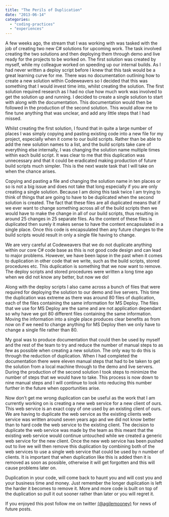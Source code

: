 ```yaml
---
title: "The Perils of Duplication"
date: "2013-06-14"
categories: 
  - "coding-practices"
  - "experiences"
---
```


A few weeks ago, the stream that I was working with was tasked with the job of creating two new C# solutions for upcoming work. The task involved creating the two solutions and then deploying them through demo and live ready for the projects to be worked on. The first solution was created by myself, while my colleague worked on speeding up our internal builds. As I had never written a deploy script before I knew that this task would be a great learning curve for me. There was no documentation outlining how to create a new solution within Codeweavers so I decided that this was something that I would invest time into, whilst creating the solution. The first solution required research as I had no clue how much work was involved to get the solution up and running. I decided to create a single solution to start with along with the documentation. This documentation would then be followed in the production of the second solution. This would allow me to fine tune anything that was unclear, and add any little steps that I had missed.

Whilst creating the first solution, I found that in quite a large number of places I was simply copying and pasting existing code into a new file for my project, especially when it come to our build scripts. Rather than be able to add the new solution names to a list, and the build scripts take care of everything else internally, I was changing the solution name multiple times within each build script. It was clear to me that this duplication was unnecessary and that it could be eradicated making production of future build scripts much simpler. This is the next waste task that I will take on when the chance arises.

Copying and pasting a file and changing the solution name in ten places or so is not a big issue and does not take that long especially if you are only creating a single solution. Because I am doing this task twice I am trying to think of things that are going to have to be duplicated when the second solution is created. The fact that these files are all duplicated means that if we ever want to change something across all of the build scripts then we would have to make the change in all of our build scripts, thus resulting in around 25 changes in 25 separate files. As the content of these files is duplicated then surely it makes sense to have the content encapsulated in a single place. Once this code is encapsulated then any future changes to the build scripts would result in only a single file having to change.

We are very careful at Codeweavers that we do not duplicate anything within our core C# code base as this is not good code design and can lead to major problems. However, we have been lapse in the past when it comes to duplication in other code that we write, such as the build scripts, stored procedures etc. This duplication is something that we now want to remove. The deploy scripts and stored procedures were written a long time ago when we did not know any better, but now we do!

Along with the deploy scripts I also came across a bunch of files that were required for deploying the solution to our demo and live servers. This time the duplication was extreme as there was around 80 files of duplication, each of the files containing the same information for MS Deploy. The files that we use for MS Deploy are the same and are not application dependant so why have we got 80 different files containing the same information. Moving the information into a single place produces clear benefits as from now on if we need to change anything for MS Deploy then we only have to change a single file rather than 80.

My goal was to produce documentation that could then be used by myself and the rest of the team to try and reduce the number of manual steps to as few as possible when creating a new solution. The only way to do this is through the reduction of duplication. When I had completed the documentation there were eleven manual steps that had to be taken to get the solution from a local machine through to the demo and live servers. During the production of the second solution I took steps to minimize the number of steps that we would have to take. This process is now down to nine manual steps and I will continue to look into reducing this number further in the future when opportunities arise.

Now don’t get me wrong duplication can be useful as the work that I am currently working on is creating a new web service for a new client of ours. This web service is an exact copy of one used by an existing client of ours. We are having to duplicate the web service as the existing clients web service was written around seven years ago and we did not know better than to hard code the web service to the existing client. The decision to duplicate the web service was made by the team as this meant that the existing web service would continue untouched while we created a generic web service for the new client. Once the new web service has been pushed out to live we will then remove this duplication by combining both of the web services to use a single web service that could be used by n number of clients. It is important that when duplication like this is added then it is removed as soon as possible, otherwise it will get forgotten and this will cause problems later on.

Duplication in your code, will come back to haunt you and will cost you and your business time and money. Just remember the longer duplication is left the harder it becomes to remove it. More and more code is built on top of the duplication so pull it out sooner rather than later or you will regret it.

If you enjoyed this post follow me on twitter [(@agilemooney)](http://www.twitter.com/agilemooney) for news of future posts.
